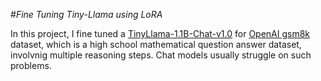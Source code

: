#*Fine Tuning Tiny-Llama using LoRA*


In this project, I fine tuned a [TinyLlama-1.1B-Chat-v1.0](https://huggingface.co/TinyLlama/TinyLlama-1.1B-Chat-v1.0) for [OpenAI gsm8k](https://github.com/openai/grade-school-math)
dataset, which is a high school mathematical question answer dataset, involvnig multiple reasoning steps. Chat models usually struggle on such problems.
